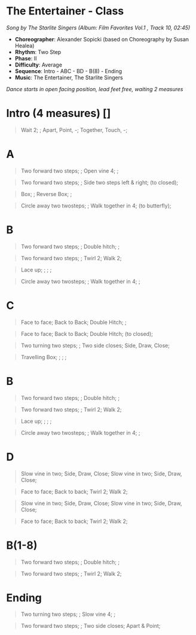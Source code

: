 # The Entertainer - Class
*Song by The Starlite Singers (Album: Film Favorites Vol.1 , Track 10, 02:45)*

* **Choreographer**: Alexander Sopicki (based on Choreography by Susan Healea)
* **Rhythm**: Two Step
* **Phase**: II
* **Difficulty**: Average
* **Sequence**: Intro - ABC - BD - B(8) - Ending
* **Music**: The Entertainer, The Starlite Singers

*Dance starts in open facing position, lead feet free, waiting 2 measures*

# Intro (4 measures) []

> Wait 2; ; Apart, Point, -; Together, Touch, -;

# A

> Two forward two steps; ; Open vine 4; ;

> Two forward two steps; ; Side two steps left & right; (to closed);

> Box; ; Reverse Box; ;

> Circle away two twosteps; ; Walk together in 4; (to butterfly);

# B

> Two forward two steps; ;  Double hitch; ;

> Two forward two steps; ; Twirl 2; Walk 2;

> Lace up; ; ; ;

> Circle away two twosteps; ; Walk together in 4; ;

# C

> Face to face; Back to Back; Double Hitch; ;

> Face to face; Back to Back; Double Hitch; (to closed);

> Two turning two steps; ; Two side closes; Side, Draw, Close;

> Travelling Box; ; ; ;

# B

> Two forward two steps; ; Double hitch; ;

> Two forward two steps; ; Twirl 2; Walk 2;

> Lace up; ; ; ;

> Circle away two twosteps; ; Walk together in 4; ;

# D

> Slow vine in two; Side, Draw, Close; Slow vine in two; Side, Draw, Close;

> Face to face; Back to back; Twirl 2; Walk 2;

> Slow vine in two; Side, Draw, Close; Slow vine in two; Side, Draw, Close;

> Face to face; Back to back; Twirl 2; Walk 2;

# B(1-8)

> Two forward two steps; ; Double hitch; ;

> Two forward two steps; ; Twirl 2; Walk 2;


# Ending

> Two turning two steps; ; Slow vine 4; ;

> Two forward two steps; ; Two side closes; Apart & Point;
